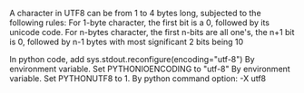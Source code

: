 A character in UTF8 can be from 1 to 4 bytes long, subjected to the following rules: For 1-byte character, the first bit is a 0, followed by its unicode code. For n-bytes character, the first n-bits are all one's, the n+1 bit is 0, followed by n-1 bytes with most significant 2 bits being 10

In python code, add sys.stdout.reconfigure(encoding="utf-8")
By environment variable. Set PYTHONIOENCODING to "utf-8"
By environment variable. Set PYTHONUTF8 to 1.
By python command option: -X utf8


